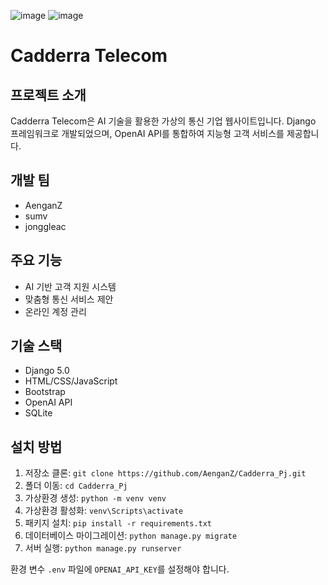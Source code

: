 ![image](https://github.com/user-attachments/assets/28dafc70-c62e-4c50-ba3b-4220a58c6dd2)
![image](https://github.com/user-attachments/assets/72c3abff-ca91-4fa2-8b0d-ef1299739674)

# Cadderra Telecom

## 프로젝트 소개
Cadderra Telecom은 AI 기술을 활용한 가상의 통신 기업 웹사이트입니다. Django 프레임워크로 개발되었으며, OpenAI API를 통합하여 지능형 고객 서비스를 제공합니다.

## 개발 팀
* AenganZ
* sumv
* jonggleac

## 주요 기능
* AI 기반 고객 지원 시스템
* 맞춤형 통신 서비스 제안
* 온라인 계정 관리

## 기술 스택
* Django 5.0
* HTML/CSS/JavaScript
* Bootstrap
* OpenAI API
* SQLite

## 설치 방법
1. 저장소 클론: `git clone https://github.com/AenganZ/Cadderra_Pj.git`
2. 폴더 이동: `cd Cadderra_Pj`
3. 가상환경 생성: `python -m venv venv`
4. 가상환경 활성화: `venv\Scripts\activate`
5. 패키지 설치: `pip install -r requirements.txt`
6. 데이터베이스 마이그레이션: `python manage.py migrate`
7. 서버 실행: `python manage.py runserver`

환경 변수 `.env` 파일에 `OPENAI_API_KEY`를 설정해야 합니다.

